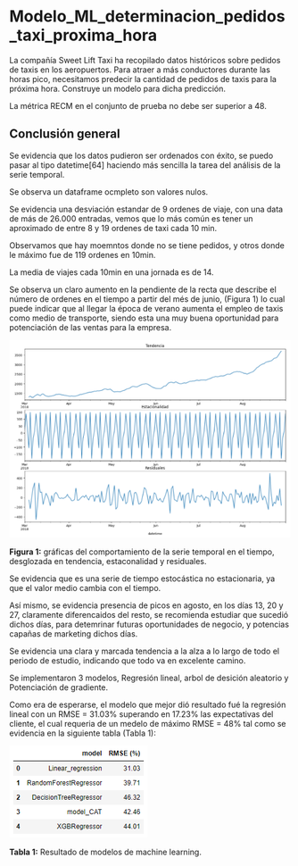 # Modelo_ML_determinacion_pedidos_taxi_proxima_hora
La compañía Sweet Lift Taxi ha recopilado datos históricos sobre pedidos de taxis en los aeropuertos. Para atraer a más conductores durante las horas pico, necesitamos predecir la cantidad de pedidos de taxis para la próxima hora. Construye un modelo para dicha predicción.

La métrica RECM en el conjunto de prueba no debe ser superior a 48.

## Conclusión general 

Se evidencia que los datos pudieron ser ordenados con éxito, se puedo pasar al tipo datetime[64] haciendo más sencilla la tarea del análisis de la serie temporal.

Se observa un dataframe ocmpleto son valores nulos.

Se evidencia una desviación estandar de 9 ordenes de viaje, con una data de más de 26.000 entradas, vemos que lo más común es tener un aproximado de entre 8 y 19  ordenes de taxi cada 10 min.

Observamos que hay moemntos donde no se tiene pedidos, y otros donde le máximo fue de 119 ordenes en 10min.

La media de viajes cada 10min en una jornada es de 14.

Se observa un claro aumento en la pendiente de la recta que describe el número de ordenes en el tiempo a partir del més de junio, (Figura 1)  lo cual puede indicar que al llegar la época de verano aumenta el empleo de taxis como medio de transporte, siendo esta una muy buena oportunidad para potenciación de las ventas para la empresa.

![Imagen](https://github.com/NelsonL21/Modelo_ML_determinacion_pedidos_taxi_proxima_hora/blob/main/Serie%20temporal.png)

**Figura 1:** gráficas del comportamiento de la serie temporal en el tiempo, desglozada en tendencia, estaconalidad y residuales.

Se evidencia que es una serie de tiempo estocástica no estacionaria, ya que el valor medio cambia con el tiempo.

Así mismo, se evidencia presencia de picos en agosto, en los días 13, 20 y 27, claramente diferencaidos del resto, se recomienda estudiar que sucedió dichos días, para detemrinar futuras oportunidades de negocio, y potencias capañas de marketing dichos días.

Se evidencia una clara y marcada tendencia a la alza a lo largo de todo el periodo de estudio, indicando que todo va en excelente camino.

Se implementaron 3 modelos, Regresión lineal, arbol de desición aleatorio y Potenciación de gradiente.

Como era de esperarse, el modelo que mejor dió resultado fué la regresión lineal con un RMSE = 31.03% superando en 17.23% las expectativas del cliente, el cual requeria de un medelo de máximo RMSE = 48% tal como se evidencia en la siguiente tabla (Tabla 1):

![Imagen2](https://github.com/NelsonL21/Modelo_ML_determinacion_pedidos_taxi_proxima_hora/blob/main/Tabla%20RMSE%20obtenidos%20por%20diferente%20modelos.png)

**Tabla 1:** Resultado de modelos de machine learning.

